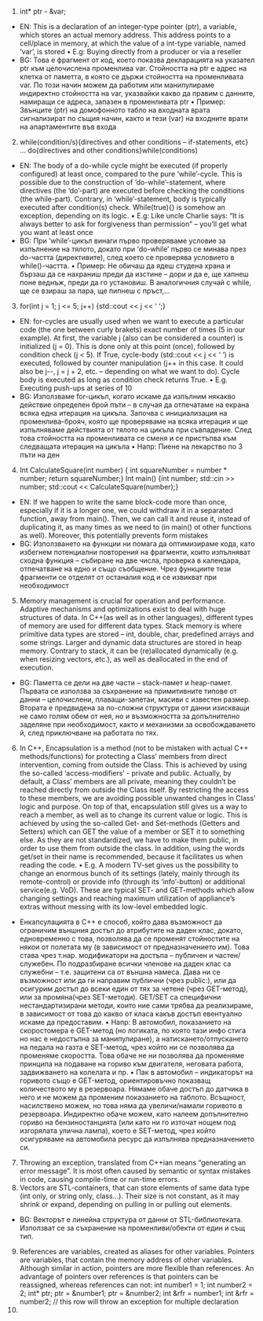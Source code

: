 1.	int* ptr - &var;
-	EN: This is a declaration of an integer-type pointer (ptr), a variable, which stores an actual memory address. This address points to a cell/place in memory, at which the value of a int-type variable, named ‘var’, is stored
•	E.g: Buying directly from a producer or via a reseller
-	BG: Това е фрагмент от код, което показва декларацията на указател ptr към целочислена променлива var. Стойността на ptr е адрес на клетка от паметта, в която се държи стойността на променливата var. По този начин можем да работим или манипулираме индиректно стойността на var, указвайки какво да правим с данните, намиращи се адреса, запазен в променливата ptr
•	Пример: Звънците (ptr) на домофонното табло на входната врата сигнализират по същия начин, както и тези (var) на входните врати на апартаментите във входа
2.	while(condition/s){directives and other conditions – if-statements, etc} … do{directives and other conditions}while(conditions)
-	EN: The body of a do-while cycle might be executed (if properly configured) at least once, compared to the pure ‘while’-cycle. This is possible due to the construction of ‘do-while’-statement, where directives (the ‘do’-part) are executed before checking the conditions (the while-part). Contrary, in ‘while’-statement, body is typically executed after condition(s) check. While(true){} is somehow an exception, depending on its logic.
•	E.g: Like uncle Charlie says: “It is always better to ask for forgiveness than permission” – you’ll get what you want at least once
-	 BG:  При ‘while’-цикъл винаги първо проверяваме условие за изпълнение на тялото, докато при ‘do-while’ първо се минава през do-частта (директивите), след което се проверява условието в while()-частта.
•	Пример: Не обичаш да ядеш студена храна и бързаш да се нахраниш преди да изстине – дори и да е, ще хапнеш поне веднъж, преди да го установиш. В аналогичния случай с while, ще се взираш за пара, ще пипнеш с пръст,…
3.	for(int j = 1; j <= 5; j++) {std::cout << j << ‘ ‘;}
-	EN: for-cycles are usually used when we want to execute a particular code (the one between curly brakets) exact number of times (5 in our example). At first, the variable j (also can be considered a counter) is initialized (j = 0). This is done only at this point (once), followed by condition check (j < 5). If True, cycle-body (std::cout << j << ‘ ‘) is executed, followed by counter manipulation (j++ in this case. It could also be j--, j = j + 2, etc. – depending on what we want to do). Cycle body is executed as long as condition check returns True.
•	 E.g. Executing push-ups at series of 10
-	BG: Използваме for-цикъл, когато искаме да изпълним някакво действие определен брой пъти – в случая да отпечатаме на екрана всяка една итерация на цикъла. Започва с инициализация на променлива-брояч, която ще проверяваме на всяка итерация и ще изпълняваме действията от тялото на цикъла при съвпадение. След това стойността на променливата се сменя и се пристъпва към следващата итерация на цикъла
•	Напр: Пиене на лекарство по 3 пъти на ден
4.	Int CalculateSquare(int number) { int squareNumber = number * number; return squareNumber;}
Int main() {int number; std::cin >> number; std::cout << CalculateSquare(number);}
-	EN: If we happen to write the same block-code more than once, especially if it is a longer one, we could withdraw it in a separated function, away from main(). Then, we can call it and reuse it, instead of duplicating it, as many times as we need to (in main() ot other functions as well). Moreover, this potentially prevents form mistakes
-	BG: Използването на функции ни помага да оптимизираме кода, като избегнем потенциални повторения на фрагменти, които изпълняват сходна функция – събиране на две числа, проверка в календара, отпечатване на едно и също съобщение. Чрез функциите тези фрагменти се отделят от останалия код и се извикват при необходимост
5.	Memory management is crucial for operation and performance. Adaptive mechanisms and optimizations exist to deal with huge structures of data. In C++(as well as in other languages), different types of memory are used for different data types. Stack memory is where primitive data types are stored – int, double, char, predefined arrays and some strings. Larger and dynamic data structures are stored in heap memory. Contrary to stack, it can be (re)allocated dynamically (e.g. when resizing vectors, etc.), as well as deallocated in the end of execution.
-	BG: Паметта се дели на две части – stack-памет и heap-памет. Първата се използва за съхранение на примитивните типове от данни – целочислени, плаващи-запетаи, масиви с известен размер. Втората е предвидена за по-сложни структури от данни изискващи не само голям обем от нея, но и възможността за допълнително заделяне при необходимост, както и механизми за освобождаването й, след приключване на работата по тях.
6.	In C++, Encapsulation is a method (not to be mistaken with actual C++ methods/functions) for protecting a Class’ members from direct intervention, coming from outside the Class. This is achieved by using the so-called ‘access-modifiers’ - private and public. Actually, by default, a Class’ members are all private, meaning they couldn’t be reached directly from outside the Class itself. By restricting the access to these members, we are avoiding possible unwanted changes  in Class’ logic and purpose. On top of that, encapsulation still gives us a way to reach a member, as well as to change its current value or logic. This is achieved by using the so-called Get- and Set-methods (Getters and Setters) which can GET the value of a member or SET it to something else. As they are not standardized, we have to make them public, in order to use them from outside the class. In addition, using the words get/set in their name is recommended, because it facilitates us when reading the code.
•	E.g. A modern TV-set gives us the possibility to change an enormous bunch of its settings (lately, mainly through its remote-control) or provide info (through its ‘info’-button) or additional service(e.g. VoD). These are typical SET- and GET-methods which allow changing settings and reaching maximum utilization of appliance’s extras without messing with its low-level embedded logic.
-	Енкапсулацията в С++ е способ, който дава възможност да ограничим външния достъп до атрибутите на даден клас, докато, едновременно с това, позволява да се променят стойностите на някои от полетата му (в зависимост от предназначението им). Това става чрез т.нар. модификатори на достъпа – публичен и частен/служебен. По подразбиране всички членове на даден клас са служебни – т.е. защитени са от външна намеса. Дава ни се възможност или да ги направим публични (чрез public:), или да осигурим достъп до всеки един от тях за четене (чрез GET-метод), или за промяна(чрез SET-методи). GET/SET са специфични нестандартизирани методи, които ние сами трябва да реализираме, в зависимост от това до какво от класа какъв достъп евентуално искаме да предоставим.
•	Напр: В автомобил, показанието на скоростомера е GET-метод (но логиката, по която тази инфо стига но нас е недостъпна за манипулиране), а натискането/отпускането на педала на газта е SET-метод, чрез който ни се позволява да променяме скоростта. Това обаче не ни позволява да променяме принципа на подаване на гориво към двигателя, неговата работа, задвижването на колелата и пр.
•	Пак в автомобил – индикаторът на горивото също е GET-метод, ориентировъчно показващ количеството му в резервоара. Нямаме обаче достъп до датчика в него и не можем да променим показанието на таблото. Всъщност, насилствено можем, но това няма да увеличи/намали горивото в резервоара. Индиректно обаче можем, като налеем допълнително гориво на бензиностанцията (или като ни го източат нощем под изгорялата улична лампа), което е SET-метод, чрез който осигуряваме на автомобила ресурс да изпълнява предназначението си.
7.	Throwing an exception, translated from C++ian means “generating an error message”. It is most often caused by semantic or syntax mistakes in code, causing compile-time or run-time errors.   
8.	Vectors are STL-containers, that can store elements of same data type (int only, or string only, class…). Their size is not constant, as it may shrink or expand, depending on pulling in or pulling out elements.
-	BG: Векторът е линейна структура от данни от STL-библиотеката. Използват се за съхранение на променливи/обекти от един и същ тип.
9.	References are variables, created as aliases for other variables. Pointers are variables, that contain the memory address of other variables. Although similar in action, pointers are more flexible than references. An advantage of pointers over references is that pointers can be reassigned, whereas references can not:
int number1 = 1;
int number2 = 2;
int* ptr;
ptr = &number1;
ptr = &number2;
int &rfr = number1;
int &rfr = number2;	// this row will throw an exception for multiple declaration
10.	
